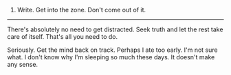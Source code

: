 1. Write. Get into the zone. Don't come out of it.

---

There's absolutely no need to get distracted. Seek truth and let the rest take care of itself. That's all you need to do.

Seriously. Get the mind back on track. Perhaps I ate too early. I'm not sure what. I don't know why I'm sleeping so much these days. It doesn't make any sense.